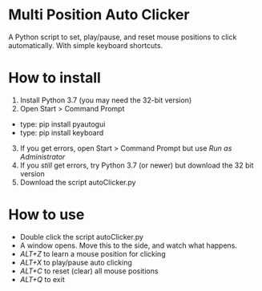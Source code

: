 # Multi Position Auto Clicker
A Python script to set, play/pause, and reset mouse positions to click automatically. With simple keyboard shortcuts.

# How to install
1. Install Python 3.7 (you may need the 32-bit version)
2. Open Start > Command Prompt
  - type: pip install pyautogui
  - type: pip install keyboard
3. If you get errors, open Start > Command Prompt but use *Run as Administrator*
4. If you *still* get errors, try Python 3.7 (or newer) but download the 32 bit version
5. Download the script autoClicker.py

# How to use
- Double click the script autoClicker.py
- A window opens. Move this to the side, and watch what happens.
- _ALT+Z_ to learn a mouse position for clicking
- _ALT+X_ to play/pause auto clicking 
- _ALT+C_ to reset (clear) all mouse positions 
- _ALT+Q_ to exit
